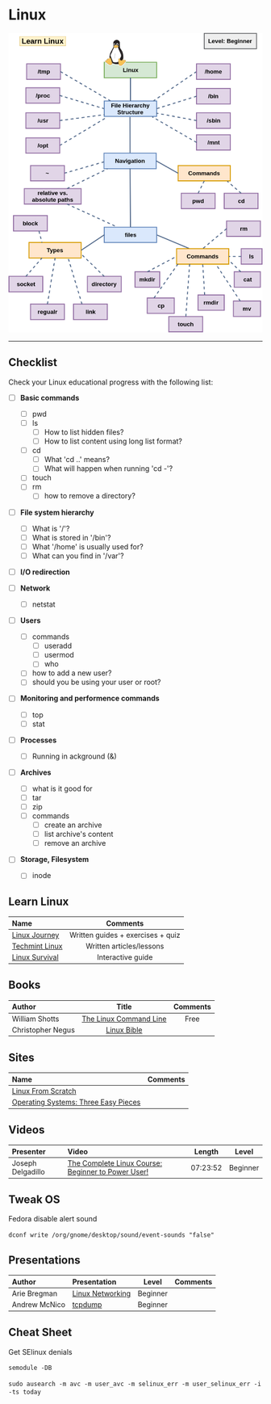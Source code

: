 # Linux

<div align="center"><img src="../images/linux_map.png"></div><hr/>

## Checklist

Check your Linux educational progress with the following list:

- [ ] **Basic commands**
  - [ ] pwd
  - [ ] ls
    - [ ] How to list hidden files?
    - [ ] How to list content using long list format?
  - [ ] cd
    - [ ] What 'cd ..' means?
    - [ ] What will happen when running 'cd -'?
  - [ ] touch
  - [ ] rm
      - [ ] how to remove a directory?

- [ ] **File system hierarchy**
  - [ ] What is '/'?
  - [ ] What is stored in '/bin'?
  - [ ] What '/home' is usually used for?
  - [ ] What can you find in '/var'?

- [ ] **I/O redirection**

- [ ] **Network**
    - [ ] netstat

- [ ] **Users**
    - [ ] commands
        - [ ] useradd
        - [ ] usermod
        - [ ] who
    - [ ] how to add a new user?
    - [ ] should you be using your user or root?

- [ ] **Monitoring and performence commands**
    - [ ] top
    - [ ] stat

- [ ] **Processes**
    - [ ] Running in ackground (&)

- [ ] **Archives**
    - [ ] what is it good for
    - [ ] tar
    - [ ] zip
    - [ ] commands
        - [ ] create an archive
        - [ ] list archive's content
        - [ ] remove an archive

- [ ] **Storage, Filesystem**
    - [ ] inode

## Learn Linux


Name | Comments
:------|:------:
[Linux Journey](https://linuxjourney.com) | Written guides + exercises + quiz
[Techmint Linux](https://www.tecmint.com/free-online-linux-learning-guide-for-beginners) | Written articles/lessons
[Linux Survival](https://linuxsurvival.com/linux-tutorial-introduction) | Interactive guide

## Books

Author | Title | Comments
:------ |:------:|:--------:
William Shotts | [The Linux Command Line](http://linuxcommand.org/tlcl.php) | Free |
Christopher Negus | [Linux Bible](https://www.wiley.com/en-us/Linux+Bible%2C+9th+Edition-p-9781118999875) | |

## Sites

Name | Comments
:------|:------:
[Linux From Scratch](http://www.linuxfromscratch.org) |
[Operating Systems: Three Easy Pieces](http://pages.cs.wisc.edu/~remzi/OSTEP) |


## Videos

Presenter | Video | Length | Level
:------ |:------|:------:|:--------:
Joseph Delgadillo | [The Complete Linux Course: Beginner to Power User!](https://www.youtube.com/watch?v=wBp0Rb-ZJak&t=6578s) | 07:23:52 | Beginner |

## Tweak OS

Fedora disable alert sound

`dconf write /org/gnome/desktop/sound/event-sounds "false"`

## Presentations

Author | Presentation | Level | Comments
:------ |:------|:--------:|:--------:
Arie Bregman | [Linux Networking](https://www.slideshare.net/ArieBregman/linux-networking-113100224) | Beginner | |
Andrew McNico | [tcpdump](https://www.slideshare.net/j0b1n/tcpdump-hunter?qid=b71dea53-7829-40a3-b82b-4a669383eac6) | Beginner | |

## Cheat Sheet

Get SElinux denials

```
semodule -DB

sudo ausearch -m avc -m user_avc -m selinux_err -m user_selinux_err -i -ts today
```
